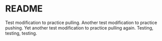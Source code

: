 # README #
Test modification to practice pulling.
Another test modification to practice pushing.
Yet another test modification to practice pulling again.
Testing, testing, testing.
